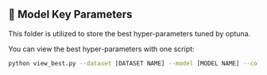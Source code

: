 ## 📃 Model Key Parameters
This folder is utilized to store the best hyper-parameters tuned by optuna. 

You can view the best hyper-parameters with one script:
``` bash
python view_best.py --dataset [DATASET NAME] --model [MODEL NAME] --cold_object [user/item]
```
